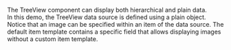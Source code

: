 The TreeView component can display both hierarchical and plain data. In&nbsp;this demo, the TreeView data source is&nbsp;defined using a&nbsp;plain object. Notice that an&nbsp;image can be&nbsp;specified within an&nbsp;item of&nbsp;the data source. The default item template contains a&nbsp;specific field that allows displaying images without a&nbsp;custom item template.